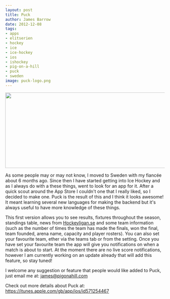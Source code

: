```yaml
---
layout: post
title: Puck
author: James Barrow
date: 2012-12-08
tags:
- apps
- elitserien
- hockey
- ice
- ice-hockey
- ios
- ishockey
- pig-on-a-hill
- puck
- sweden
image: puck-logo.png
---
```


<img title="Puck Cover Letterbox" src="/images/puck/Cover-Letterbox.png" alt="" width="640" height="238" />

As some people may or may not know, I moved to Sweden with my fiancée about 6 months ago. Since then I have started getting into Ice Hockey and as I always do with a these things, went to look for an app for it. After a quick scout around the App Store I couldn't one that I really liked, so I decided to make one. Puck is the result of this and I think it looks awesome! It meant learning several new languages for making the backend but it's always useful to have more knowledge of these things.

<!-- READMORE -->

This first version allows you to see results, fixtures throughout the season, standings table, news from <a title="Hockeyligan.se" href="http://hockeyligan.se" target="_blank">Hockeyligan.se</a> and some team information (such as the number of times the team has made the finals, won the final, team founded, arena name, capacity and player rosters). You can also set your favourite team, ether via the teams tab or from the setting. Once you have set your favourite team the app will give you notifications on when a match is about to start. At the moment there are no live score notifications, however I am currently working on  an update already that will add this feature, so stay tuned!

I welcome any suggestion or feature that people would like added to Puck, just email me at: <james@pigonahill.com>

Check out more details about Puck at: <a href="https://itunes.apple.com/gb/app/ios/id571254467">https://itunes.apple.com/gb/app/ios/id571254467</a>
